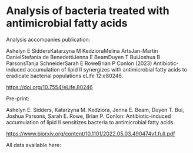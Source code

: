 # Analysis of bacteria treated with antimicrobial fatty acids

Analysis accompanies publication:

Ashelyn E SiddersKatarzyna M KedzioraMelina ArtsJan-Martin DanielStefania de BenedettiJenna E BeamDuyen T BuiJoshua B ParsonsTanja SchneiderSarah E RoweBrian P Conlon (2023) Antibiotic-induced accumulation of lipid II synergizes with antimicrobial fatty acids to eradicate bacterial populations eLife 12:e80246.

https://doi.org/10.7554/eLife.80246 

Pre-print:

Ashelyn E. Sidders, Katarzyna M. Kedziora, Jenna E. Beam, Duyen T. Bui, Joshua Parsons, Sarah E. Rowe, Brian P. Conlon: 
Antibiotic-induced accumulation of lipid II sensitizes bacteria to antimicrobial fatty acids.

https://www.biorxiv.org/content/10.1101/2022.05.03.490474v1.full.pdf

All data available here:
 
